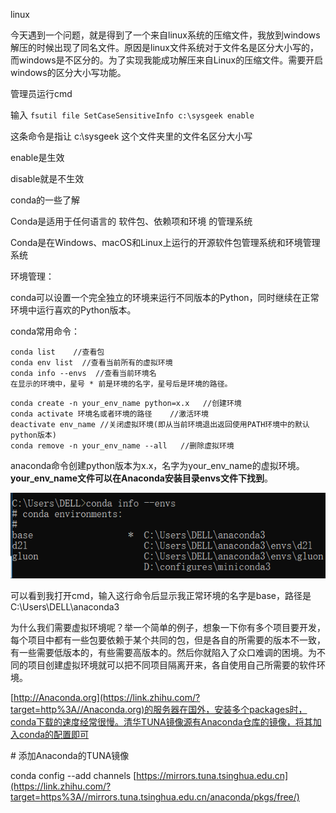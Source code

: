 linux

今天遇到一个问题，就是得到了一个来自linux系统的压缩文件，我放到windows解压的时候出现了同名文件。原因是linux文件系统对于文件名是区分大小写的，而windows是不区分的。为了实现我能成功解压来自Linux的压缩文件。需要开启windows的区分大小写功能。

管理员运行cmd

输入 `fsutil file SetCaseSensitiveInfo c:\sysgeek enable`

这条命令是指让 c:\sysgeek 这个文件夹里的文件名区分大小写

enable是生效

disable就是不生效



conda的一些了解

Conda是适用于任何语言的   软件包、依赖项和环境  的管理系统

Conda是在Windows、macOS和Linux上运行的开源软件包管理系统和环境管理系统



环境管理：

conda可以设置一个完全独立的环境来运行不同版本的Python，同时继续在正常环境中运行喜欢的Python版本。

conda常用命令：

```
conda list    //查看包
conda env list  //查看当前所有的虚拟环境
conda info --envs  //查看当前环境名
在显示的环境中，星号 * 前是环境的名字，星号后是环境的路径。
```



```
conda create -n your_env_name python=x.x   //创建环境
conda activate 环境名或者环境的路径    //激活环境
deactivate env_name //关闭虚拟环境(即从当前环境退出返回使用PATH环境中的默认python版本)
conda remove -n your_env_name --all   //删除虚拟环境
```

anaconda命令创建python版本为x.x，名字为your_env_name的虚拟环境。**your_env_name文件可以在Anaconda安装目录envs文件下找到**。

![1678358547670](CondaIntroduction.assets/1678358547670.png)

可以看到我打开cmd，输入这行命令后显示我正常环境的名字是base，路径是C:\Users\DELL\anaconda3



为什么我们需要虚拟环境呢？举一个简单的例子，想象一下你有多个项目要开发，每个项目中都有一些包要依赖于某个共同的包，但是各自的所需要的版本不一致，有一些需要低版本的，有些需要高版本的。然后你就陷入了众口难调的困境。为不同的项目创建虚拟环境就可以把不同项目隔离开来，各自使用自己所需要的软件环境。



[http://Anaconda.org](https://link.zhihu.com/?target=http%3A//Anaconda.org)的服务器在国外，安装多个packages时，conda下载的速度经常很慢。清华TUNA镜像源有Anaconda仓库的镜像，将其加入conda的配置即可

\# 添加Anaconda的TUNA镜像

conda config --add channels [https://mirrors.tuna.tsinghua.edu.cn](https://link.zhihu.com/?target=https%3A//mirrors.tuna.tsinghua.edu.cn/anaconda/pkgs/free/)

